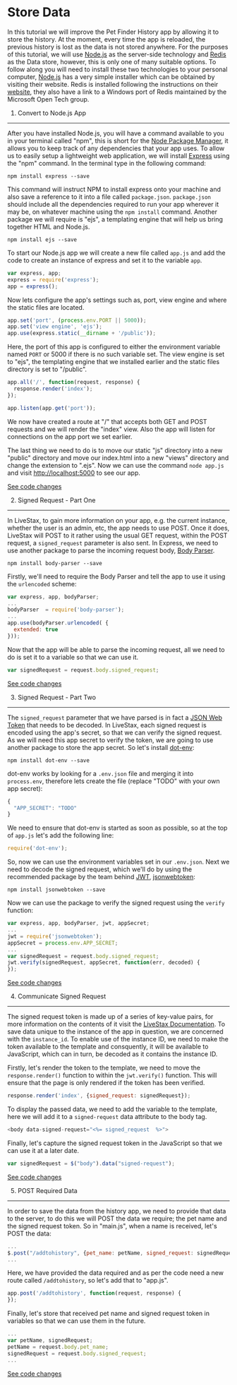 Store Data
===

In this tutorial we will improve the Pet Finder History app by allowing it to store
the history. At the moment, every time the app is reloaded, the previous history is
lost as the data is not stored anywhere. For the purposes of this tutorial, we will
use [Node.js](http://nodejs.org/) as the server-side technology and [Redis](http://redis.io)
as the Data store, however, this is only one of many suitable options. To follow
along you will need to install these two technologies to your personal computer,
[Node.js](http://nodejs.org/download/) has a very simple installer which can be
obtained by visiting their website. Redis is installed following the instructions
on their [website](http://redis.io/download), they also have a link to a Windows
port of Redis maintained by the Microsoft Open Tech group.

1. Convert to Node.js App
---

After you have installed Node.js, you will have a command available to you in your terminal called "npm", this is short for the [Node Package Manager](https://npmjs.org/), it allows you to keep track of any dependencies that your app uses. To allow us to easily setup a lightweight web application, we will install [Express](http://expressjs.com/) using the "npm" command. In the terminal type in the following command:

```shell
npm install express --save
```

This command will instruct NPM to install express onto your machine and also save a reference to it into a file called `package.json`. `package.json` should include all the dependencies required to run your app wherever it may be, on whatever machine using the `npm install` command. Another package we will require is "ejs", a templating engine that will help us bring together HTML and Node.js.

```shell
npm install ejs --save
```

To start our Node.js app we will create a new file called `app.js` and add the code to create an instance of express and set it to the variable `app`.

```javascript
var express, app;
express = require('express');
app = express();
```

Now lets configure the app's settings such as, port, view engine and where the static files are located.

```javascript
app.set('port', (process.env.PORT || 5000));
app.set('view engine', 'ejs');
app.use(express.static(__dirname + '/public'));
```

Here, the port of this app is configured to either the environment variable named `PORT` or 5000 if there is no such variable set. The view engine is set to "ejs", the templating engine that we installed earlier and the static files directory is set to "/public".

```javascript
app.all('/', function(request, response) {
  response.render('index');
});

app.listen(app.get('port'));
```

We now have created a route at "/" that accepts both GET and POST requests and we will render the "index" view. Also the app will listen for connections on the app port we set earlier.

The last thing we need to do is to move our static "js" directory into a new "public" directory and move our index.html into a new "views" directory and change the extension to ".ejs". Now we can use the command `node app.js` and visit [http://localhost:5000](http://localhost:5000) to see our app.

[See code changes](https://github.com/livestax/tutorial-pet-finder-history/commit/e46e76310c91ba165cbd33968d7c0723dc9b7c57)

2. Signed Request - Part One
---

In LiveStax, to gain more information on your app, e.g. the current instance, whether the user is an admin, etc, the app needs to use POST. Once it does, LiveStax will POST to it rather using the usual GET request, within the POST request, a `signed_request` parameter is also sent. In Express, we need to use another package to parse the incoming request body, [Body Parser](https://github.com/expressjs/body-parser).

```shell
npm install body-parser --save
```

Firstly, we'll need to require the Body Parser and tell the app to use it using the `urlencoded` scheme:

```javascript
var express, app, bodyParser;
...
bodyParser  = require('body-parser');
...
app.use(bodyParser.urlencoded( {
  extended: true
}));
```

Now that the app will be able to parse the incoming request, all we need to do is set it to a variable so that we can use it.

```javascript
var signedRequest = request.body.signed_request;
```

[See code changes](https://github.com/livestax/tutorial-pet-finder-history/commit/8eaa34ffb00eb3621e10fb511ac97d7fbe57a850)

3. Signed Request - Part Two
---

The `signed_request` parameter that we have parsed is in fact a [JSON Web Token](http://jwt.io) that needs to be decoded. In LiveStax, each signed request is encoded using the app's secret, so that we can verify the signed request. As we will need this app secret to verify the token, we are going to use another package to store the app secret. So let's install [dot-env](https://github.com/supershabam/dot-env):

```shell
npm install dot-env --save
```

dot-env works by looking for a `.env.json` file and merging it into `process.env`, therefore lets create the file (replace "TODO" with your own app secret):

```javascript
{
  "APP_SECRET": "TODO"
}
```

We need to ensure that dot-env is started as soon as possible, so at the top of `app.js` let's add the following line:

```javascript
require('dot-env');
```

So, now we can use the environment variables set in our `.env.json`. Next we need to decode the signed request, which we'll do by using the recommended package by the team behind [JWT](http://jwt.io), [jsonwebtoken](https://github.com/auth0/node-jsonwebtoken):

```shell
npm install jsonwebtoken --save
```

Now we can use the package to verify the signed request using the `verify` function:

```javascript
var express, app, bodyParser, jwt, appSecret;
...
jwt = require('jsonwebtoken');
appSecret = process.env.APP_SECRET;
...
var signedRequest = request.body.signed_request;
jwt.verify(signedRequest, appSecret, function(err, decoded) {
});
```

[See code changes](https://github.com/livestax/tutorial-pet-finder-history/commit/8dd19f94aa9fd5e144fc8e62a0dd4b5831265acc)

4. Communicate Signed Request
---

The signed request token is made up of a series of key-value pairs, for more information on the contents of it visit the [LiveStax Documentation](https://github.com/livestax/docs#signed-request). To save data unique to the instance of the app in question, we are concerned with the `instance_id`. To enable use of the instance ID, we need to make the token available to the template and consquently, it will be available to JavaScript, which can in turn, be decoded as it contains the instance ID.

Firstly, let's render the token to the template, we need to move the `response.render()` function to within the `jwt.verify()` function. This will ensure that the page is only rendered if the token has been verified.

```javascript
response.render('index', {signed_request: signedRequest});
```

To display the passed data, we need to add the variable to the template, here we will add it to a `signed-request` data attribute to the body tag.

```javascript
<body data-signed-request="<%= signed_request  %>">
```

Finally, let's capture the signed request token in the JavaScript so that we can use it at a later date.
```javascript
var signedRequest = $("body").data("signed-request");
```

[See code changes](https://github.com/livestax/tutorial-pet-finder-history/commit/d853a9a021fa18070981538988262c551454b828)

5. POST Required Data
---

In order to save the data from the history app, we need to provide that data to the server, to do this we will POST the data we require; the pet name and the signed request token. So in "main.js", when a name is received, let's POST the data:

```javascript
...
$.post("/addtohistory", {pet_name: petName, signed_request: signedRequest});
...
```

Here, we have provided the data required and as per the code need a new route called `/addtohistory`, so let's add that to "app.js".

```javascript
app.post('/addtohistory', function(request, response) {
});
```

Finally, let's store that received pet name and signed request token in variables so that we can use them in the future.

```javascript
...
var petName, signedRequest;
petName = request.body.pet_name;
signedRequest = request.body.signed_request;
...
```

[See code changes](https://github.com/livestax/tutorial-pet-finder-history/commit/abb4e90429222fa98f59c01082d43926a7396cd2)